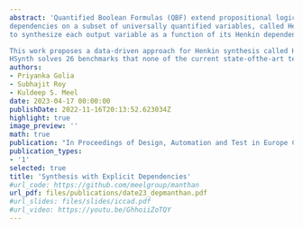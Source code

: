 ```yaml
---
abstract: 'Quantified Boolean Formulas (QBF) extend propositional logic with universal and existential quantification. In QBF, an existentially quantified variable is allowed to depend on all universally quantified variables in its scope. Dependency Quantified Boolean Formulas (DQBF) restrict the dependencies of existentially quantified variables. In DQBF, existentially quantified variables have explicit
dependencies on a subset of universally quantified variables, called Henkin dependencies. Given a Boolean specification between the  set of inputs and outputs, the problem of Henkin synthesis is
to synthesize each output variable as a function of its Henkin dependencies such that the specification is met. Henkin synthesis has wide-ranging applications, including verification of partial circuits, controller synthesis, and circuit realizability.

This work proposes a data-driven approach for Henkin synthesis called HSynth. On an extensive evaluation of over 563 instances arising from past DQBF solving competitions, we demonstrate thatHSynth is competitive with state-of-the-art tools. Furthermore,
HSynth solves 26 benchmarks that none of the current state-ofthe-art techniques could solv'
authors:
- Priyanka Golia
- Subhajit Roy
- Kuldeep S. Meel
date: 2023-04-17 00:00:00
publishDate: 2022-11-16T20:13:52.623034Z
highlight: true
image_preview: ''
math: true
publication: "In Proceedings of Design, Automation and Test in Europe Conference (DATE)"
publication_types:
- '1'
selected: true
title: 'Synthesis with Explicit Dependencies'
#url_code: https://github.com/meelgroup/manthan
url_pdf: files/publications/date23_depmanthan.pdf
#url_slides: files/slides/iccad.pdf
#url_video: https://youtu.be/GhhoiiZoTQY
---
```


